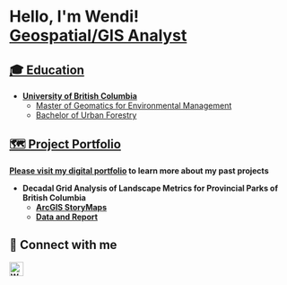 <h1>Hello, I'm Wendi! <br/><a href="https://github.com/Wendiz3">Geospatial/GIS Analyst</a><a href="https://www.linkedin.com/in/wendi-zhang-7b815b198/"></h1>

<h2>🎓 Education</h2>
  
- <b>University of British Columbia</b>
  - Master of Geomatics for Environmental Management
  - Bachelor of Urban Forestry
  
<h2>🗺 Project Portfolio</h2>
  
  <b>[Please visit my digital portfolio](https://github.com/Wendiz3/Portfolio.git) to learn more about my past projects<b>

- <b>Decadal Grid Analysis of Landscape Metrics for Provincial Parks of British Columbia</b>
  - [ArcGIS StoryMaps](https://storymaps.arcgis.com/stories/5e7d3c5ab62c417d8216964f617e2288)
  - [Data and Report](https://doi.org/10.5683/SP3/XEY9WU)

<h2>🔗 Connect with me</h2>

[<img align="left" alt="Wendi Zhang | LinkedIn" width="25px" src="https://cdn.jsdelivr.net/npm/simple-icons@v3/icons/linkedin.svg" />][linkedin]

[linkedin]: https://www.linkedin.com/in/wendi-zhang-7b815b198/
